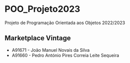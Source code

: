 # POO_Projeto2023

Projeto de Programação Orientada aos Objetos 2022/2023
 ## Marketplace Vintage
 - A91671 - João Manuel Novais da Silva
 - A91660 - Pedro António Pires Correia Leite Sequeira
